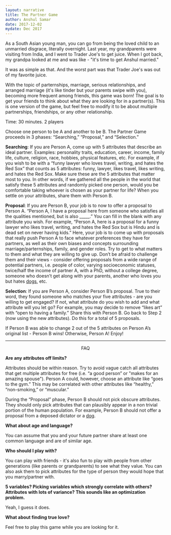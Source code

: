 ```yaml
---
layout: narrative
title: The Partner Game
author: Anshul Samar
date: 2017-12-02
mydate: Dec 2017
---
```


As a South Asian young man, you can go from being the loved child to an
unmarried disgrace, literally overnight. Last year, my
grandparents were visiting from India, and I
went to Trader Joe's to get juice. When I got back, my
grandpa looked at me and was like - "it's time to get Anshul married."

It was as simple as that. And the worst part was that Trader Joe's was out
of my favorite juice. 

With the topic of parternships, marriage, serious relationships, and
arranged marriage (it's like tinder but your parents swipe with you), 
becoming more frequent among friends, this game was born! The goal
is to get your friends to think about what they are
looking for in a partner(s). This is one version of the game, but feel
free to modify it to be about multiple partnerships, friendships, or
any other relationship. 

Time: 30 minutes.
2 players

Choose one person to be A and another to be B. The Partner Game
proceeds in 3 phases: “Searching,” “Proposal,” and “Selection.”

**Searching**: If you are Person A, come up with 5 attributes that
describe an ideal partner. Examples: personality traits, education,
career, income, family life, culture, religion, race, hobbies,
physical features, etc. For example, if you wish to be with a “funny
lawyer who loves travel, writing, and hates the Red Sox” that counts as 5
attributes: funny, lawyer, likes travel, likes writing, and hates the
Red Sox. Make sure these are the 5 attributes that matter most to you. In
other words, if we gathered all the people in the world that satisfy
these 5 attributes and randomly picked one person, would you be
comfortable taking whoever is chosen as your partner for life? When
you settle on your attributes, share them with Person B.

**Proposal**: If you are Person B, your job is to now to offer a proposal to Person A.  “Person A, I have a proposal here from someone
who satisfies all the qualities mentioned, but is also _____.” You can
fill in the blank with any attribute you wish. For example, “Person A,
here is a proposal for a funny lawyer who likes travel, writing, and
hates the Red Sox but is Hindu and is dead set on never having kids.” Here, your job
is to come up with proposals that really push Person A to face
whatever preferences they have for partners, as well as their own
biases and concepts surrounding marriage/parternships, family, and gender
roles. Try to get to what matters to them and what they are willing to
give up. Don’t be afraid to challenge them and their views - consider
offering proposals from a wide range of potential partners,
i.e. people of color, varying socioeconomic statuses, twice/half the
income of partner A, with a PhD, without a college degree, someone who
doesn’t get along with your parents, another who loves you but hates
<a href="https://i.pinimg.com/736x/fd/89/f9/fd89f9b863bbcb77534d9b53faf9fa33--puppy-dog-eyes-dog-nose.jpg">dogs</a>, etc.

**Selection**: If you are Person A, consider Person B’s proposal. True to
their word, they found someone who matches your five attributes - are
you willing to get engaged? If not, what attribute do you wish to add
and what attribute will you let go? For example, you may decide to
remove “likes art” with “open to having a family.” Share this with
Person B. Go back to Step 2 (now using the new attributes). Do this
for a total of 5 proposals.

If Person B was able to change 2 out of the 5 attributes on Person A’s
original list - Person B wins! Otherwise, Person A! Enjoy!

---

<p style="text-align: center;"> FAQ </p>

**Are any attributes off limits?**

Attributes should be within reason. Try to avoid vague catch all
attributes that get multiple attributes for free (i.e. “a good
person” or "makes for an amazing spouse"). Person A could, however, choose an attribute like “goes to
the gym.” This may be correlated with other attributes like “healthy,”
“non-smoking,” or “muscular.”

During the “Proposal” phase, Person B should not pick obscure
attributes. They should only pick attributes that can plausibly appear
in a non trivial portion of the human population. For example, Person
B should not offer a proposal from a deposed dictator or a <a href="https://i.imgflip.com/1v8pjg.jpg">dog</a>.

**What about age and language?**

You can assume that you and your future partner share at least one
common language and are of similar age.

**Who should I play with?**

You can play with friends - it's also fun to play with people from other
generations (like parents or grandparents) to see what they value. You
can also ask them to pick attributes for the type of person they would
hope that you marry/partner with.  

**5 variables? Picking variables which strongly correlate with others?
Attributes with lots of variance? This sounds like an optimization
problem.**

Yeah, I guess it does.

**What about finding true love?**

Feel free to play this game while you are looking for it. 




